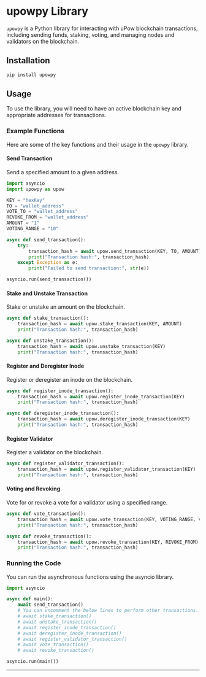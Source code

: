 # upowpy Library

`upowpy` is a Python library for interacting with uPow blockchain transactions, including sending funds, staking, voting, and managing nodes and validators on the blockchain.

## Installation

```bash
pip install upowpy
```

## Usage

To use the library, you will need to have an active blockchain key and appropriate addresses for transactions.

### Example Functions

Here are some of the key functions and their usage in the `upowpy` library.

#### Send Transaction

Send a specified amount to a given address.

```python
import asyncio
import upowpy as upow

KEY = "hexKey"
TO = "wallet_address"
VOTE_TO = "wallet_address"
REVOKE_FROM = "wallet_address"
AMOUNT = "1"
VOTING_RANGE = "10"

async def send_transaction():
    try:
        transaction_hash = await upow.send_transaction(KEY, TO, AMOUNT)
        print("Transaction hash:", transaction_hash)
    except Exception as e:
        print("Failed to send transaction:", str(e))

asyncio.run(send_transaction())
```

#### Stake and Unstake Transaction

Stake or unstake an amount on the blockchain.

```python
async def stake_transaction():
    transaction_hash = await upow.stake_transaction(KEY, AMOUNT)
    print("Transaction hash:", transaction_hash)

async def unstake_transaction():
    transaction_hash = await upow.unstake_transaction(KEY)
    print("Transaction hash:", transaction_hash)
```

#### Register and Deregister Inode

Register or deregister an inode on the blockchain.

```python
async def register_inode_transaction():
    transaction_hash = await upow.register_inode_transaction(KEY)
    print("Transaction hash:", transaction_hash)

async def deregister_inode_transaction():
    transaction_hash = await upow.deregister_inode_transaction(KEY)
    print("Transaction hash:", transaction_hash)
```

#### Register Validator

Register a validator on the blockchain.

```python
async def register_validator_transaction():
    transaction_hash = await upow.register_validator_transaction(KEY)
    print("Transaction hash:", transaction_hash)
```

#### Voting and Revoking

Vote for or revoke a vote for a validator using a specified range.

```python
async def vote_transaction():
    transaction_hash = await upow.vote_transaction(KEY, VOTING_RANGE, VOTE_TO)
    print("Transaction hash:", transaction_hash)

async def revoke_transaction():
    transaction_hash = await upow.revoke_transaction(KEY, REVOKE_FROM)
    print("Transaction hash:", transaction_hash)
```

### Running the Code

You can run the asynchronous functions using the asyncio library.

```python
import asyncio

async def main():
    await send_transaction()
    # You can uncomment the below lines to perform other transactions.
    # await stake_transaction()
    # await unstake_transaction()
    # await register_inode_transaction()
    # await deregister_inode_transaction()
    # await register_validator_transaction()
    # await vote_transaction()
    # await revoke_transaction()

asyncio.run(main())
```

---
